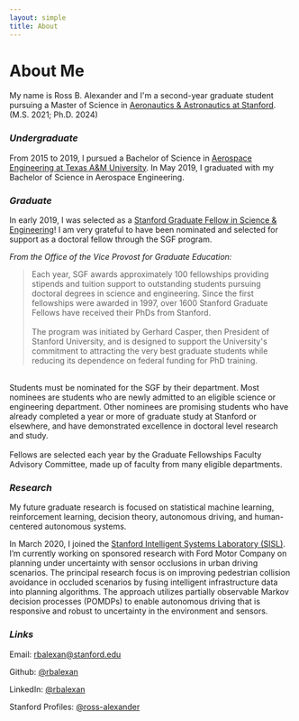 ```yaml
---
layout: simple
title: About
---
```


# About Me
My name is Ross B. Alexander and I'm a second-year graduate student pursuing a Master of Science in <a href="https://aa.stanford.edu/" target="_blank">Aeronautics & Astronautics at Stanford</a>. (M.S. 2021; Ph.D. 2024) 

### *Undergraduate*

From 2015 to 2019, I pursued a Bachelor of Science in <a href="https://engineering.tamu.edu/aerospace/index.html" target="_blank">Aerospace Engineering at Texas A&M University</a>. In May 2019, I graduated with my Bachelor of Science in Aerospace Engineering.

### *Graduate*

In early 2019, I was selected as a <a href="https://vpge.stanford.edu/fellowships-funding/sgf/details" target="_blank">Stanford Graduate Fellow in Science & Engineering</a>! I am very grateful to have been nominated and selected for support as a doctoral fellow through the SGF program.

*From the Office of the Vice Provost for Graduate Education:*
> Each year, SGF awards approximately 100 fellowships providing stipends and tuition support to outstanding students pursuing doctoral degrees in science and engineering. Since the first fellowships were awarded in 1997, over 1600 Stanford Graduate Fellows have received their PhDs from Stanford. <br> <br>
The program was initiated by Gerhard Casper, then President of Stanford University, and is designed to support the University's commitment to attracting the very best graduate students while reducing its dependence on federal funding for PhD training. <br>
<br>
Students must be nominated for the SGF by their department. Most nominees are students who are newly admitted to an eligible science or engineering department. Other nominees are promising students who have already completed a year or more of graduate study at Stanford or elsewhere, and have demonstrated excellence in doctoral level research and study. <br>
<br>
Fellows are selected each year by the Graduate Fellowships Faculty Advisory Committee, made up of faculty from many eligible departments.

### *Research*

My future graduate research is focused on statistical machine learning, reinforcement learning, decision theory, autonomous driving, and human-centered autonomous systems.

In March 2020, I joined the <a href="http://sisl.stanford.edu" target="_blank">Stanford Intelligent Systems Laboratory (SISL)</a>. I’m currently working on sponsored research with Ford Motor Company on planning under uncertainty with sensor occlusions in urban driving scenarios. The principal research focus is on improving pedestrian collision avoidance in occluded scenarios by fusing intelligent infrastructure data into planning algorithms. The approach utilizes partially observable Markov decision processes (POMDPs) to enable autonomous driving that is responsive and robust to uncertainty in the environment and sensors.

### *Links*

<span class="icon"> <i class="fas fa-envelope"></i> </span> Email: <a href="mailto:rbalexan@stanford.edu">rbalexan@stanford.edu</a>

<span class="icon"> <i class="fab fa-github"></i> </span> Github: <a href="https://github.com/rbalexan" target="_blank">@rbalexan</a>

<span class="icon"> <i class="fab fa-linkedin"></i> </span> LinkedIn: <a href="https://www.linkedin.com/in/rbalexan/" target="_blank">@rbalexan</a>

<span class="icon"> <i class="fas fa-tree"></i> </span> Stanford Profiles: <a href="https://profiles.stanford.edu/ross-alexander" target="_blank">@ross-alexander</a>
